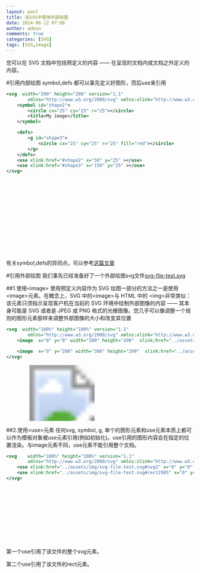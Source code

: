 ```yaml
---
layout: post
title: 在SVG中使用外部绘图
date: 2014-06-12 07:08
author: admin
comments: true
categories: [SVG]
tags: [SVG,image]
---
```

  
您可以在 SVG 文档中包括预定义的内容 —— 在呈现的文档内或文档之外定义的内容。

#引用内部绘图
symbol,defs 都可以事先定义好图形，而后use来引用


```svg
<svg  width="200" height="200" version="1.1"
        xmlns="http://www.w3.org/2000/svg" xmlns:xlink="http://www.w3.org/1999/xlink">
    <symbol id="shape2">
        <circle cx="25" cy="25" r="25"></circle>
        <title>My image</title>
    </symbol>

    <defs>
        <g id="shape3">
            <circle cx="25" cy="25" r="25" fill="red"></circle>
        </g>
    </defs>
    <use xlink:href="#shape2" x="50" y="25" ></use>
    <use xlink:href="#shape3" x="150" y="25" ></use>
</svg>
```

<svg  width="200" height="200"  version="1.1"
xmlns="http://www.w3.org/2000/svg" xmlns:xlink="http://www.w3.org/1999/xlink">
<symbol id="shape2">
<circle cx="25" cy="25" r="25"></circle>
<title>My image</title>
</symbol>
<defs>
<g id="shape3">
   <circle cx="25" cy="25" r="25" fill="red"></circle>
</g>
</defs>
<use xlink:href="#shape2" x="50" y="25" ></use>
<use xlink:href="#shape3" x="150" y="25" ></use>
</svg>

有关symbol,defs的异同点，可以参考[这篇文章](http://www.html5zhan.com/jingyan/info/530577c72e05e83b801642dc)

#引用外部绘图
我们事先已经准备好了一个外部绘图svg文件[svg-file-test.svg](../assets/img/svg-file-test.svg)

##1.使用&lt;image&gt;
使用预定义内容作为 SVG 绘图一部分的方法之一是使用 &lt;image&gt;元素。在概念上，SVG 中的&lt;image&gt;与 HTML 中的 &lt;img&gt;非常类似：该元素只须指示呈现客户机在当前的 SVG 环境中绘制外部图像的内容 —— 其本身可能是 SVG 或者是 JPEG 或 PNG 格式的光栅图像。您几乎可以像调整一个规则的图形元素那样来调整外部图像的大小和改变其位置

```svg
<svg  width="100%" height="100%" version="1.1"
        xmlns="http://www.w3.org/2000/svg" xmlns:xlink="http://www.w3.org/1999/xlink">
    <image  x="0" y="0" width="300" height="200"  xlink:href="../assets/img/svg-file-test.svg"></image>

    <image  x="0" y="200" width="300" height="200"  xlink:href="../assets/img/wl_white.png"></image>
</svg>
```

<svg   width="100%" height="100%" version="1.1"
xmlns="http://www.w3.org/2000/svg" xmlns:xlink="http://www.w3.org/1999/xlink">
<image  x="0" y="0" width="300" height="200"  xlink:href="../assets/img/svg-file-test.svg"></image>
<image  x="0" y="200" width="300" height="200"  xlink:href="../assets/img/wl_white.png"></image>
</svg>


##2.使用&lt;use&gt;元素
任何svg, symbol, g, 单个的图形元素和use元素本质上都可以作为模板对象被use元素引用(例如初始化)。use引用的图形内容会在指定的位置渲染。与image元素不同，use元素不能引用整个文档。

```svg
<svg    width="100%" height="100%" version="1.1"
        xmlns="http://www.w3.org/2000/svg" xmlns:xlink="http://www.w3.org/1999/xlink">
    <use xlink:href="../assets/img/svg-file-test.svg#svg2" x="0" y="0"  width="100" height="100" ></use>
    <use xlink:href="../assets/img/svg-file-test.svg#rect2985" x="0" y="325"  width="300" height="200" ></use>
</svg>
```

<svg    width="100%" height="100%" version="1.1"
xmlns="http://www.w3.org/2000/svg" xmlns:xlink="http://www.w3.org/1999/xlink">
<use xlink:href="../assets/img/svg-file-test.svg#svg2" x="0" y="0"  width="100" height="100" ></use>
<use xlink:href="../assets/img/svg-file-test.svg#rect2985" x="0" y="325"  width="300" height="200" ></use>
</svg>


第一个use引用了该文件的整个svg元素。

第二个use引用了该文件的rect元素。


 